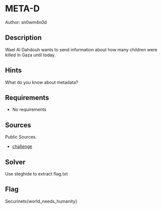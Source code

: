 # META-D

Author: sn0wm4n0d

## Description
Wael Al Dahdouh wants to send information about how many children were killed in Gaza until today.

## Hints
What do you know about metadata?

## Requirements
- No requirements

## Sources
  Public Sources.
- [challenge](./Challenge/press.jpeg)

## Solver
Use steghide to extract flag.txt

## Flag
Securinets{world_needs_humanity}
